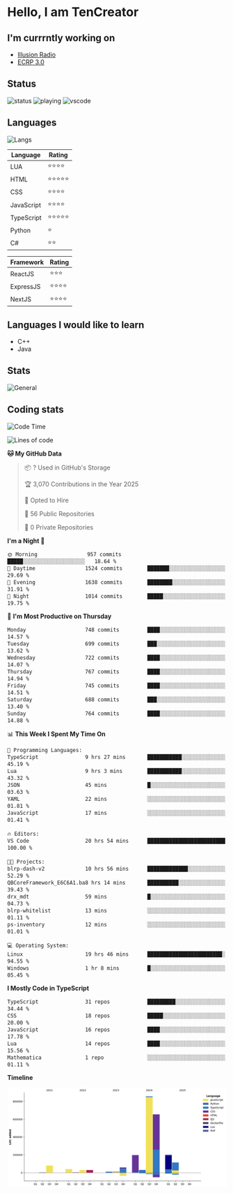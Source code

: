 # Hello, I am TenCreator

## I'm currrntly working on
- [Illusion Radio](https://illusionradio.co.uk/)
- [ECRP 3.0](http://github.com/Emerald-Coast-Roleplay/)

## Status
![status](https://api.statusbadges.me/badge/status/518334475038359555?simple=true&style=for-the-badge)
![playing](https://api.statusbadges.me/badge/playing/518334475038359555?style=for-the-badge)
![vscode](https://api.statusbadges.me/badge/vscode/518334475038359555?style=for-the-badge)

## Languages
![Langs](https://github-readme-stats.vercel.app/api/top-langs/?username=tencreator&layout=compact&theme=radical)


|Language|Rating|
|--------|------|
|LUA|⭐️⭐️⭐️⭐️|
|HTML|⭐️⭐️⭐️⭐️⭐️|
|CSS|⭐️⭐️⭐️⭐️|
|JavaScript|⭐️⭐️⭐️⭐️|
|TypeScript|⭐️⭐️⭐️⭐️⭐️|
|Python|⭐️|
|C#|⭐️⭐️ |

|Framework|Rating|
|--------|------|
|ReactJS|⭐️⭐️⭐|
|ExpressJS|⭐️⭐️⭐️⭐️|
|NextJS|⭐️⭐️⭐⭐️|

## Languages I would like to learn
- C++
- Java

## Stats
![General](https://github-readme-stats.vercel.app/api?username=tencreator&show_icons=true&theme=radical)

## Coding stats

<!--START_SECTION:waka-->
![Code Time](http://img.shields.io/badge/Code%20Time-599%20hrs%2012%20mins-blue)

![Lines of code](https://img.shields.io/badge/From%20Hello%20World%20I%27ve%20Written-2.3%20million%20lines%20of%20code-blue)

**🐱 My GitHub Data** 

> 📦 ? Used in GitHub's Storage 
 > 
> 🏆 3,070 Contributions in the Year 2025
 > 
> 💼 Opted to Hire
 > 
> 📜 56 Public Repositories 
 > 
> 🔑 0 Private Repositories 
 > 
**I'm a Night 🦉** 

```text
🌞 Morning                957 commits         █████░░░░░░░░░░░░░░░░░░░░   18.64 % 
🌆 Daytime                1524 commits        ███████░░░░░░░░░░░░░░░░░░   29.69 % 
🌃 Evening                1638 commits        ████████░░░░░░░░░░░░░░░░░   31.91 % 
🌙 Night                  1014 commits        █████░░░░░░░░░░░░░░░░░░░░   19.75 % 
```
📅 **I'm Most Productive on Thursday** 

```text
Monday                   748 commits         ████░░░░░░░░░░░░░░░░░░░░░   14.57 % 
Tuesday                  699 commits         ███░░░░░░░░░░░░░░░░░░░░░░   13.62 % 
Wednesday                722 commits         ████░░░░░░░░░░░░░░░░░░░░░   14.07 % 
Thursday                 767 commits         ████░░░░░░░░░░░░░░░░░░░░░   14.94 % 
Friday                   745 commits         ████░░░░░░░░░░░░░░░░░░░░░   14.51 % 
Saturday                 688 commits         ███░░░░░░░░░░░░░░░░░░░░░░   13.40 % 
Sunday                   764 commits         ████░░░░░░░░░░░░░░░░░░░░░   14.88 % 
```


📊 **This Week I Spent My Time On** 

```text
💬 Programming Languages: 
TypeScript               9 hrs 27 mins       ███████████░░░░░░░░░░░░░░   45.19 % 
Lua                      9 hrs 3 mins        ███████████░░░░░░░░░░░░░░   43.32 % 
JSON                     45 mins             █░░░░░░░░░░░░░░░░░░░░░░░░   03.63 % 
YAML                     22 mins             ░░░░░░░░░░░░░░░░░░░░░░░░░   01.81 % 
JavaScript               17 mins             ░░░░░░░░░░░░░░░░░░░░░░░░░   01.41 % 

🔥 Editors: 
VS Code                  20 hrs 54 mins      █████████████████████████   100.00 % 

🐱‍💻 Projects: 
blrp-dash-v2             10 hrs 56 mins      █████████████░░░░░░░░░░░░   52.29 % 
QBCoreFramework_E6C6A1.ba8 hrs 14 mins       ██████████░░░░░░░░░░░░░░░   39.43 % 
drx_mdt                  59 mins             █░░░░░░░░░░░░░░░░░░░░░░░░   04.73 % 
blrp-whitelist           13 mins             ░░░░░░░░░░░░░░░░░░░░░░░░░   01.11 % 
ps-inventory             12 mins             ░░░░░░░░░░░░░░░░░░░░░░░░░   01.01 % 

💻 Operating System: 
Linux                    19 hrs 46 mins      ████████████████████████░   94.55 % 
Windows                  1 hr 8 mins         █░░░░░░░░░░░░░░░░░░░░░░░░   05.45 % 
```

**I Mostly Code in TypeScript** 

```text
TypeScript               31 repos            █████████░░░░░░░░░░░░░░░░   34.44 % 
CSS                      18 repos            █████░░░░░░░░░░░░░░░░░░░░   20.00 % 
JavaScript               16 repos            ████░░░░░░░░░░░░░░░░░░░░░   17.78 % 
Lua                      14 repos            ████░░░░░░░░░░░░░░░░░░░░░   15.56 % 
Mathematica              1 repo              ░░░░░░░░░░░░░░░░░░░░░░░░░   01.11 % 
```



**Timeline**

![Lines of Code chart](https://raw.githubusercontent.com/tencreator/tencreator/main/assets/bar_graph.png)


<!--END_SECTION:waka-->
